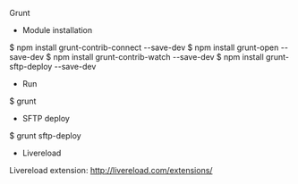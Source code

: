 Grunt  

* Module installation

$ npm install grunt-contrib-connect --save-dev
$ npm install grunt-open --save-dev
$ npm install grunt-contrib-watch --save-dev
$ npm install grunt-sftp-deploy --save-dev

* Run

$ grunt


* SFTP deploy

$ grunt sftp-deploy


* Livereload

Livereload extension:
http://livereload.com/extensions/


